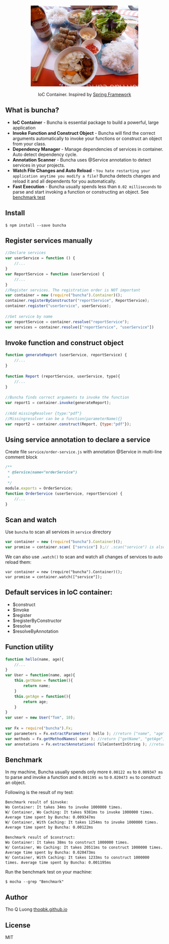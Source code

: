 <p align="center">
    <img height="257" src="https://raw.githubusercontent.com/thoqbk/buncha/master/docs/logo.jpg"/>
    <p align="center">IoC Container. Inspired by <a href="http://spring.io/">Spring Framework</a></p>
</p>



## What is buncha?
- **IoC Container** - Buncha is essential package to build a powerful, large application
- **Invoke Function and Construct Object** - Buncha will find the correct arguments automatically to invoke your functions or construct an object from your class.
- **Dependency Manager** - Manage dependencies of services in container. Auto detect dependency cycle.
- **Annotation Scanner** - Buncha uses @Service annotation to detect services in your projects.
- **Watch File Changes and Auto Reload** - `You hate restarting your application anytime you modify a file?` Buncha detects changes and reload it and all dependents for you automatically.
- **Fast Execution** - Buncha usually spends less than `0.02 milliseconds` to parse and start invoking a function or constructing an object. See [benchmark test](#benchmark)

## Install
```
$ npm install --save buncha
```
## Register services manually
```js
//Declare services
var userService = function () {
    //...
}
var ReportService = function (userService) {
    //...
}
//Register services. The registration order is NOT important
var container = new (require("buncha").Container)();
container.registerByConstructor("reportService", ReportService);
container.register("userService", userService);

//Get service by name
var reportService = container.resolve("reportService");
var services = container.resolve(["reportService", "userService"])
```
## Invoke function and construct object
```js
function generateReport (userService, reportService) {
    //...
}

function Report (reportService, userService, type){
    //...
}

//Buncha finds correct arguments to invoke the function
var report1 = container.invoke(generateReport);

//Add missingResolver {type:"pdf"}
//Missingresolver can be a function(parameterName){}
var report2 = container.construct(Report, {type:"pdf"});
```

## Using service annotation to declare a service
Create file `service/order-service.js` with annotation @Service in multi-line comment block
```js
/**
 * @Service(name="orderService")
 *
 */
module.exports = OrderService;
function OrderService (userService, reportService) {
    //...
}
```

## Scan and watch

Use `buncha` to scan all services in `service` directory
```js
var container = new (require("buncha").Container)();
var promise = container.scan( ["service"] );// .scan("service") is also OK.
```
We can also use `.watch()` to scan and watch all changes of services to auto reload them:
```
var container = new (require("buncha").Container)();
var promise = container.watch(["service"]);
```

## Default services in IoC container:
- $construct
- $invoke
- $register
- $registerByConstructor
- $resolve
- $resolveByAnnotation

## Function utility
```js
function hello(name, age){
    //...
}
var User = function(name, age){
    this.getName = function(){
        return name;
    }
    this.getAge = function(){
        return age;
    }
}
var user = new User("Tom", 10);

var Fx = require("buncha").Fx;
var parameters = Fx.extractParameters( hello ); //return ["name", "age"]
var methods = Fx.getMethodNames( user ); //return ["getName", "getAge"]
var annotations = Fx.extractAnnotations( fileContentInString ); //return all annotations

```

## Benchmark
In my machine, Buncha usually spends only more `0.00122 ms` to `0.009347 ms` to parse and invoke a function 
and `0.001195 ms` to `0.020473 ms` to construct an object.

Following is the result of my test:
```
Benchmark result of $invoke:
Wo Container: It takes 34ms to invoke 1000000 times.
W/ Container, Wo Caching: It takes 9381ms to invoke 1000000 times. Average time spent by Buncha: 0.009347ms
W/ Container, With Caching: It takes 1254ms to invoke 1000000 times. Average time spent by Buncha: 0.00122ms

Benchmark result of $construct:
Wo Container: It takes 38ms to construct 1000000 times.
W/ Container, Wo Caching: It takes 20511ms to construct 1000000 times. Average time spent by Buncha: 0.020473ms
W/ Container, With Caching: It takes 1233ms to construct 1000000 times. Average time spent by Buncha: 0.001195ms
```

Run the benchmark test on your machine:
```
$ mocha --grep "Benchmark"
```

## Author
Tho Q Luong [thoqbk.github.io](http://thoqbk.github.io/)

## License
MIT